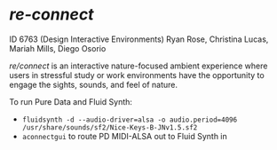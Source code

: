 # *re-connect*
ID 6763 (Design Interactive Environments)
Ryan Rose, Christina Lucas, Mariah Mills, Diego Osorio

*re/connect* is an interactive nature-focused ambient experience where users in stressful study or work environments have the opportunity to engage the sights, sounds, and feel of nature.

To run Pure Data and Fluid Synth:
* `fluidsynth -d --audio-driver=alsa -o audio.period=4096 /usr/share/sounds/sf2/Nice-Keys-B-JNv1.5.sf2`
* `aconnectgui` to route PD MIDI-ALSA out to Fluid Synth in
